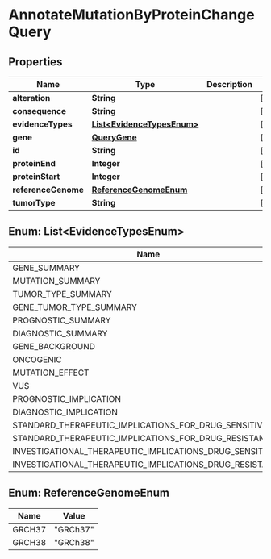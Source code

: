 

# AnnotateMutationByProteinChangeQuery


## Properties

Name | Type | Description | Notes
------------ | ------------- | ------------- | -------------
**alteration** | **String** |  |  [optional]
**consequence** | **String** |  |  [optional]
**evidenceTypes** | [**List&lt;EvidenceTypesEnum&gt;**](#List&lt;EvidenceTypesEnum&gt;) |  |  [optional]
**gene** | [**QueryGene**](QueryGene.md) |  |  [optional]
**id** | **String** |  |  [optional]
**proteinEnd** | **Integer** |  |  [optional]
**proteinStart** | **Integer** |  |  [optional]
**referenceGenome** | [**ReferenceGenomeEnum**](#ReferenceGenomeEnum) |  |  [optional]
**tumorType** | **String** |  |  [optional]



## Enum: List&lt;EvidenceTypesEnum&gt;

Name | Value
---- | -----
GENE_SUMMARY | &quot;GENE_SUMMARY&quot;
MUTATION_SUMMARY | &quot;MUTATION_SUMMARY&quot;
TUMOR_TYPE_SUMMARY | &quot;TUMOR_TYPE_SUMMARY&quot;
GENE_TUMOR_TYPE_SUMMARY | &quot;GENE_TUMOR_TYPE_SUMMARY&quot;
PROGNOSTIC_SUMMARY | &quot;PROGNOSTIC_SUMMARY&quot;
DIAGNOSTIC_SUMMARY | &quot;DIAGNOSTIC_SUMMARY&quot;
GENE_BACKGROUND | &quot;GENE_BACKGROUND&quot;
ONCOGENIC | &quot;ONCOGENIC&quot;
MUTATION_EFFECT | &quot;MUTATION_EFFECT&quot;
VUS | &quot;VUS&quot;
PROGNOSTIC_IMPLICATION | &quot;PROGNOSTIC_IMPLICATION&quot;
DIAGNOSTIC_IMPLICATION | &quot;DIAGNOSTIC_IMPLICATION&quot;
STANDARD_THERAPEUTIC_IMPLICATIONS_FOR_DRUG_SENSITIVITY | &quot;STANDARD_THERAPEUTIC_IMPLICATIONS_FOR_DRUG_SENSITIVITY&quot;
STANDARD_THERAPEUTIC_IMPLICATIONS_FOR_DRUG_RESISTANCE | &quot;STANDARD_THERAPEUTIC_IMPLICATIONS_FOR_DRUG_RESISTANCE&quot;
INVESTIGATIONAL_THERAPEUTIC_IMPLICATIONS_DRUG_SENSITIVITY | &quot;INVESTIGATIONAL_THERAPEUTIC_IMPLICATIONS_DRUG_SENSITIVITY&quot;
INVESTIGATIONAL_THERAPEUTIC_IMPLICATIONS_DRUG_RESISTANCE | &quot;INVESTIGATIONAL_THERAPEUTIC_IMPLICATIONS_DRUG_RESISTANCE&quot;



## Enum: ReferenceGenomeEnum

Name | Value
---- | -----
GRCH37 | &quot;GRCh37&quot;
GRCH38 | &quot;GRCh38&quot;



